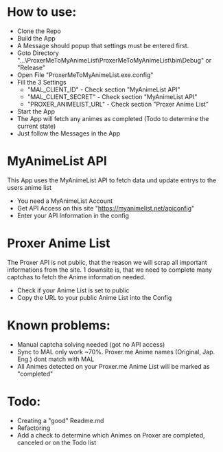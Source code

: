 # How to use:
- Clone the Repo
- Build the App
- A Message should popup that settings must be entered first.
- Goto Directory "...\ProxerMeToMyAnimeList\ProxerMeToMyAnimeList\bin\Debug" or "Release"
- Open File "ProxerMeToMyAnimeList.exe.config"
- Fill the 3 Settings
  - "MAL_CLIENT_ID" - Check section "MyAnimeList API"
  - "MAL_CLIENT_SECRET" - Check section "MyAnimeList API"
  - "PROXER_ANIMELIST_URL" - Check section "Proxer Anime List"
- Start the App
 - The App will fetch any animes as completed (Todo to determine the current state)
 - Just follow the Messages in the App


# MyAnimeList API
This App uses the MyAnimeList API to fetch data und update entrys to the users anime list
- You need a MyAnimeList Account
- Get API Access on this site "https://myanimelist.net/apiconfig"
- Enter your API Information in the config

# Proxer Anime List
The Proxer API is not public, that the reason we will scrap all important informations from the site.
1 downsite is, that we need to complete many captchas to fetch the Anime information needed.
- Check if your Anime List is set to public
- Copy the URL to your public Anime List into the Config

# Known problems:
- Manual captcha solving needed (got no API access)
- Sync to MAL only work ~70%. Proxer.me Anime names (Original, Jap. Eng.) dont match with MAL
- All Animes detected on your Proxer.me Anime List will be marked as "completed"

# Todo:
- Creating a "good" Readme.md
- Refactoring
- Add a check to determine which Animes on Proxer are completed, canceled or on the Todo list
